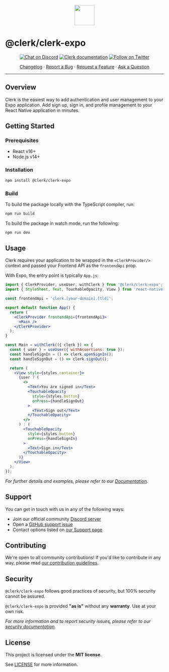 <p align="center">
  <a href="https://clerk.dev?utm_source=github&utm_medium=clerk_expo" target="_blank" rel="noopener noreferrer">
    <img src="https://images.clerk.dev/static/logo-light-mode-400x400.png" height="64">
  </a>
  <br />
</p>

# @clerk/clerk-expo

<div align="center">

[![Chat on Discord](https://img.shields.io/discord/856971667393609759.svg?logo=discord)](https://discord.com/invite/b5rXHjAg7A)
[![Clerk documentation](https://img.shields.io/badge/documentation-clerk-green.svg)](https://clerk.dev/docs?utm_source=github&utm_medium=clerk_expo)
[![Follow on Twitter](https://img.shields.io/twitter/follow/ClerkDev?style=social)](https://twitter.com/intent/follow?screen_name=ClerkDev)

[Changelog](https://github.com/clerkinc/javascript/blob/main/packages/expo/CHANGELOG.md)
·
[Report a Bug](https://github.com/clerkinc/javascript/issues/new?assignees=&labels=bug&template=bug_report.md&title=Bug%3A+)
·
[Request a Feature](https://github.com/clerkinc/javascript/issues/new?assignees=&labels=enhancement&template=feature_request.md&title=Feature%3A+)
·
[Ask a Question](https://github.com/clerkinc/javascript/issues/new?assignees=&labels=question&template=ask_a_question.md&title=Support%3A+)

</div>

---

## Overview

Clerk is the easiest way to add authentication and user management to your Expo application. Add sign up, sign in, and profile management to your React Native application in minutes.

## Getting Started

### Prerequisites

- React v16+
- Node.js v14+

### Installation

```sh
npm install @clerk/clerk-expo
```

### Build

To build the package locally with the TypeScript compiler, run:

```sh
npm run build
```

To build the package in watch mode, run the following:

```sh
npm run dev
```

## Usage

Clerk requires your application to be wrapped in the `<ClerkProvider/>` context and passed your Frontend API as the `frontendApi` prop.

With Expo, the entry point is typically `App.js`:

```jsx
import { ClerkProvider, useUser, withClerk } from '@clerk/clerk-expo';
import { StyleSheet, Text, TouchableOpacity, View } from 'react-native';

const frontendApi = 'clerk.[your-domain].[tld]';

export default function App() {
  return (
    <ClerkProvider frontendApi={frontendApi}>
      <Main />
    </ClerkProvider>
  );
}

const Main = withClerk(({ clerk }) => {
  const { user } = useUser({ withAssertions: true });
  const handleSignIn = () => clerk.openSignIn();
  const handleSignOut = () => clerk.signOut();

  return (
    <View style={styles.container}>
      {user ? (
        <>
          <Text>You are signed in</Text>
          <TouchableOpacity
            style={styles.button}
            onPress={handleSignOut}
          >
            <Text>Sign out</Text>
          </TouchableOpacity>
        </>
      ) : (
        <TouchableOpacity
          style={styles.button}
          onPress={handleSignIn}
        >
          <Text>Sign in</Text>
        </TouchableOpacity>
      )}
    </View>
  );
});
```

_For further details and examples, please refer to our [Documentation](https://clerk.dev/docs?utm_source=github&utm_medium=clerk_react?utm_source=github&utm_medium=clerk_expo)._

## Support

You can get in touch with us in any of the following ways:

- Join our official community [Discord server](https://discord.com/invite/b5rXHjAg7A)
- Open a [GitHub support issue](https://github.com/clerkinc/javascript/issues/new?assignees=&labels=question&template=ask_a_question.md&title=Support%3A+)
- Contact options listed on [our Support page](https://clerk.dev/support?utm_source=github&utm_medium=clerk_expo)

## Contributing

We're open to all community contributions! If you'd like to contribute in any way, please read [our contribution guidelines](https://github.com/clerkinc/javascript/blob/main/packages/expo/docs/CONTRIBUTING.md).

## Security

`@clerk/clerk-expo` follows good practices of security, but 100% security cannot be assured.

`@clerk/clerk-expo` is provided **"as is"** without any **warranty**. Use at your own risk.

_For more information and to report security issues, please refer to our [security documentation](https://github.com/clerkinc/javascript/blob/main/packages/expo/docs/SECURITY.md)._

## License

This project is licensed under the **MIT license**.

See [LICENSE](https://github.com/clerkinc/javascript/blob/main/packages/expo/LICENSE) for more information.
